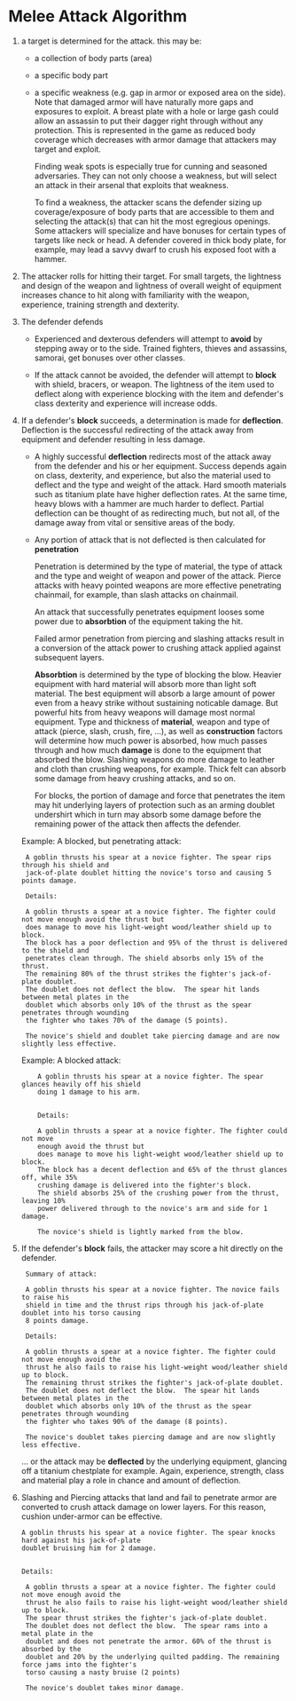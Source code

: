 # Melee Attack Algorithm

1. a target is determined for the attack. this may be:

   * a collection of body parts (area)
   
   * a specific body part
   
   * a specific weakness (e.g. gap in armor or exposed area on the side). Note that damaged armor will have
     naturally more gaps and exposures to exploit.  A breast plate with a hole or large gash could 
     allow an assassin to put their dagger right through without any protection. This is represented in the game
     as reduced body coverage which decreases with armor damage that attackers may target and exploit.
     
     Finding weak spots is especially true for cunning and seasoned adversaries. They can not only choose
     a weakness, but will select an attack in their arsenal that exploits that weakness.
     
     To find a weakness, the attacker scans the defender sizing up coverage/exposure of body
     parts that are accessible to them and selecting the attack(s) that can hit the most 
     egregious openings. Some attackers will specialize and have bonuses for certain types of 
     targets like neck or head. A defender covered in thick body plate, for example, may lead 
     a savvy dwarf to crush his exposed foot with a hammer.
     
2. The attacker rolls for hitting their target. For small targets, the lightness and design of the
   weapon and lightness of overall weight of equipment increases chance to hit along with 
   familiarity with the weapon, experience, training strength and dexterity.

3. The defender defends

   * Experienced and dexterous defenders will attempt to **avoid** by stepping away or to the side. 
     Trained fighters, thieves and assassins, samorai, get bonuses over other classes.
     
   * If the attack cannot be avoided, the defender will attempt to **block** with shield, 
     bracers, or weapon. The lightness of the 
     item used to deflect along with experience blocking with the item and defender's class
     dexterity and experience will increase odds.
   
4. If a defender's **block** succeeds, a determination is made for **deflection**. Deflection is the 
   successful redirecting of the attack away from equipment and defender resulting in
   less damage.
   
    * A highly successful **deflection** redirects most of the attack away from the defender and 
      his or her equipment. Success depends again on class, dexterity, and experience, but also
      the material used to deflect and the type and weight of the attack. Hard smooth materials 
      such as titanium plate have 
      higher deflection rates. At the same time, heavy blows with a hammer are much harder to deflect.
      Partial deflection can be thought of as redirecting much, but not all, of the damage away from vital
      or sensitive areas of the body.

    * Any portion of attack that is not deflected is then calculated for **penetration** 
    
      Penetration is determined by the type of material, the type of attack and the type and
      weight of weapon and power of the attack. Pierce attacks with heavy pointed weapons
      are more effective penetrating chainmail, for example, than slash attacks on chainmail.
      
      An attack that successfully penetrates equipment looses some power due to **absorbtion**
      of the equipment taking the hit.
    
      Failed armor penetration from piercing and slashing attacks result in a conversion 
      of the attack power to crushing attack applied against subsequent layers.
      
      **Absorbtion** is determined by the type of blocking the blow. Heavier equipment with
      hard material will absorb more than light soft material. The best equipment will absorb
      a large amount of power even from a heavy strike without sustaining noticable damage. But powerful
      hits from heavy weapons will damage most normal equipment. Type and thickness of **material**,
      weapon and type of attack (pierce, slash, crush, fire, ...), as well as **construction**
      factors will determine how much power 
      is absorbed, 
      how much passes through and how much **damage** is done to the equipment that absorbed the
      blow. Slashing weapons do more damage to leather and cloth than crushing weapons, for example.
      Thick felt can absorb some damage from heavy crushing attacks, and so on.
      
      For blocks, the portion of damage and force that penetrates the item may hit underlying layers of 
      protection such as an arming doublet undershirt which in turn may absorb some damage before 
      the remaining power of the attack then affects the defender.
      
   Example: A blocked, but penetrating attack:


        A goblin thrusts his spear at a novice fighter. The spear rips through his shield and
        jack-of-plate doublet hitting the novice's torso and causing 5 points damage.
        
        Details:
    
        A goblin thrusts a spear at a novice fighter. The fighter could not move enough avoid the thrust but
        does manage to move his light-weight wood/leather shield up to block. 
        The block has a poor deflection and 95% of the thrust is delivered to the shield and 
        penetrates clean through. The shield absorbs only 15% of the thrust.
        The remaining 80% of the thrust strikes the fighter's jack-of-plate doublet. 
        The doublet does not deflect the blow.  The spear hit lands between metal plates in the 
        doublet which absorbs only 10% of the thrust as the spear penetrates through wounding
        the fighter who takes 70% of the damage (5 points).
        
        The novice's shield and doublet take piercing damage and are now slightly less effective.
       
   Example: A blocked attack:
   
           A goblin thrusts his spear at a novice fighter. The spear glances heavily off his shield
           doing 1 damage to his arm.
           
           
           Details:
       
           A goblin thrusts a spear at a novice fighter. The fighter could not move 
           enough avoid the thrust but
           does manage to move his light-weight wood/leather shield up to block. 
           The block has a decent deflection and 65% of the thrust glances off, while 35% 
           crushing damage is delivered into the fighter's block. 
           The shield absorbs 25% of the crushing power from the thrust, leaving 10%
           power delivered through to the novice's arm and side for 1 damage.
           
           The novice's shield is lightly marked from the blow.
               

5. If the defender's **block** fails, the attacker may score a hit directly on the defender.

        Summary of attack:
        
        A goblin thrusts his spear at a novice fighter. The novice fails to raise his
        shield in time and the thrust rips through his jack-of-plate doublet into his torso causing
        8 points damage.
        
        Details:
    
        A goblin thrusts a spear at a novice fighter. The fighter could not move enough avoid the 
        thrust he also fails to raise his light-weight wood/leather shield up to block. 
        The remaining thrust strikes the fighter's jack-of-plate doublet. 
        The doublet does not deflect the blow.  The spear hit lands between metal plates in the 
        doublet which absorbs only 10% of the thrust as the spear penetrates through wounding
        the fighter who takes 90% of the damage (8 points).
        
        The novice's doublet takes piercing damage and are now slightly less effective.
    
    ... or the attack may be **deflected** by the underlying equipment, glancing off a titanium chestplate
    for example. Again, experience, strength, class and material play a role in chance and 
    amount of deflection.
    
6. Slashing and Piercing attacks that land and fail to penetrate armor are converted to crush attack 
   damage on lower layers. For this reason, cushion under-armor can be effective.
   
       A goblin thrusts his spear at a novice fighter. The spear knocks hard against his jack-of-plate
       doublet bruising him for 2 damage.
       
       
       Details:
   
        A goblin thrusts a spear at a novice fighter. The fighter could not move enough avoid the 
        thrust he also fails to raise his light-weight wood/leather shield up to block. 
        The spear thrust strikes the fighter's jack-of-plate doublet. 
        The doublet does not deflect the blow.  The spear rams into a metal plate in the 
        doublet and does not penetrate the armor. 60% of the thrust is absorbed by the
        doublet and 20% by the underlying quilted padding. The remaining force jams into the fighter's
        torso causing a nasty bruise (2 points)
        
        The novice's doublet takes minor damage.
